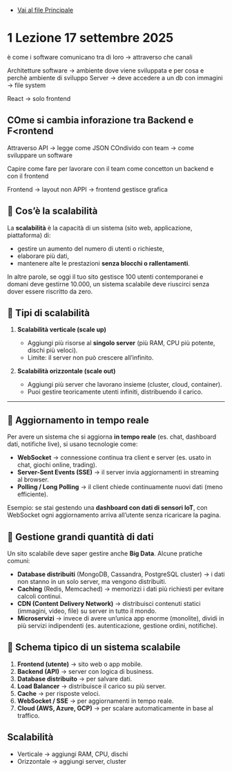 - [Vai al file Principale](../../README.md)

# 1 Lezione 17 settembre 2025

è come i software comunicano tra di loro -> attraverso che canali 

Architetture software -> ambiente dove viene sviluppata e per cosa e perchè ambiente di sviluppo 
Server -> deve accedere a un db 
con immagini -> file system 

React -> solo frontend 

## COme si cambia inforazione tra Backend e F<rontend

Attraverso API -> legge come JSON 
COndivido con team -> come sviluppare un software 

Capire come fare per lavorare con il team come concetton un backend e con il frontend

Frontend -> layout non APPI -> frontend gestisce grafica 


## 🔹 Cos’è la scalabilità

La **scalabilità** è la capacità di un sistema (sito web, applicazione, piattaforma) di:

* gestire un aumento del numero di utenti o richieste,
* elaborare più dati,
* mantenere alte le prestazioni **senza blocchi o rallentamenti**.

In altre parole, se oggi il tuo sito gestisce 100 utenti contemporanei e domani deve gestirne 10.000, un sistema scalabile deve riuscirci senza dover essere riscritto da zero.

## 🔹 Tipi di scalabilità

1. **Scalabilità verticale (scale up)**

   * Aggiungi più risorse al **singolo server** (più RAM, CPU più potente, dischi più veloci).
   * Limite: il server non può crescere all’infinito.

2. **Scalabilità orizzontale (scale out)**

   * Aggiungi più server che lavorano insieme (cluster, cloud, container).
   * Puoi gestire teoricamente utenti infiniti, distribuendo il carico.

---

## 🔹 Aggiornamento in tempo reale

Per avere un sistema che si aggiorna **in tempo reale** (es. chat, dashboard dati, notifiche live), si usano tecnologie come:

* **WebSocket** → connessione continua tra client e server (es. usato in chat, giochi online, trading).
* **Server-Sent Events (SSE)** → il server invia aggiornamenti in streaming al browser.
* **Polling / Long Polling** → il client chiede continuamente nuovi dati (meno efficiente).

Esempio: se stai gestendo una **dashboard con dati di sensori IoT**, con WebSocket ogni aggiornamento arriva all’utente senza ricaricare la pagina.

## 🔹 Gestione grandi quantità di dati

Un sito scalabile deve saper gestire anche **Big Data**. Alcune pratiche comuni:

* **Database distribuiti** (MongoDB, Cassandra, PostgreSQL cluster) → i dati non stanno in un solo server, ma vengono distribuiti.
* **Caching** (Redis, Memcached) → memorizzi i dati più richiesti per evitare calcoli continui.
* **CDN (Content Delivery Network)** → distribuisci contenuti statici (immagini, video, file) su server in tutto il mondo.
* **Microservizi** → invece di avere un’unica app enorme (monolite), dividi in più servizi indipendenti (es. autenticazione, gestione ordini, notifiche).


## 🔹 Schema tipico di un sistema scalabile

1. **Frontend (utente)** → sito web o app mobile.
2. **Backend (API)** → server con logica di business.
3. **Database distribuito** → per salvare dati.
4. **Load Balancer** → distribuisce il carico su più server.
5. **Cache** → per risposte veloci.
6. **WebSocket / SSE** → per aggiornamenti in tempo reale.
7. **Cloud (AWS, Azure, GCP)** → per scalare automaticamente in base al traffico.



## Scalabilità

- Verticale -> aggiungi RAM, CPU, dischi
- Orizzontale -> aggiungi server, cluster